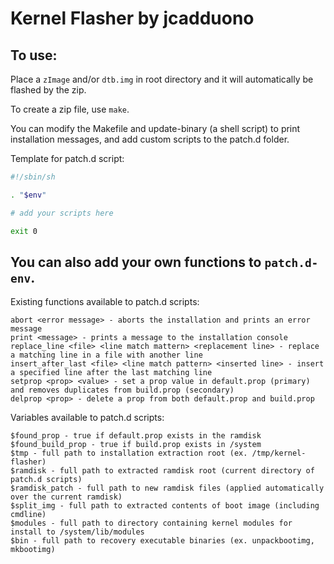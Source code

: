 # Kernel Flasher by jcadduono

## To use:

Place a `zImage` and/or `dtb.img` in root directory and it will automatically be flashed by the zip.

To create a zip file, use `make`.

You can modify the Makefile and update-binary (a shell script) to print installation messages, and add custom scripts to the patch.d folder.

Template for patch.d script:
```sh
#!/sbin/sh

. "$env"

# add your scripts here

exit 0
```

## You can also add your own functions to `patch.d-env`.

Existing functions available to patch.d scripts:
```
abort <error message> - aborts the installation and prints an error message
print <message> - prints a message to the installation console
replace_line <file> <line match mattern> <replacement line> - replace a matching line in a file with another line
insert_after_last <file> <line match pattern> <inserted line> - insert a specified line after the last matching line
setprop <prop> <value> - set a prop value in default.prop (primary) and removes duplicates from build.prop (secondary)
delprop <prop> - delete a prop from both default.prop and build.prop
```
Variables available to patch.d scripts:
```
$found_prop - true if default.prop exists in the ramdisk
$found_build_prop - true if build.prop exists in /system
$tmp - full path to installation extraction root (ex. /tmp/kernel-flasher)
$ramdisk - full path to extracted ramdisk root (current directory of patch.d scripts)
$ramdisk_patch - full path to new ramdisk files (applied automatically over the current ramdisk)
$split_img - full path to extracted contents of boot image (including cmdline)
$modules - full path to directory containing kernel modules for install to /system/lib/modules
$bin - full path to recovery executable binaries (ex. unpackbootimg, mkbootimg)
```
